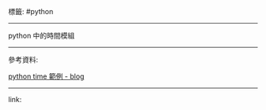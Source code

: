 標籤: #python 

---

python 中的時間模組

---

參考資料:

[python time 範例 - blog](https://officeguide.cc/python-time-tutorial-examples/)

---

link:

